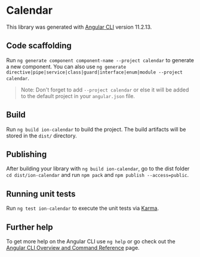 # Calendar

This library was generated with [Angular CLI](https://github.com/angular/angular-cli) version 11.2.13.

## Code scaffolding

Run `ng generate component component-name --project calendar` to generate a new component. You can also use `ng generate directive|pipe|service|class|guard|interface|enum|module --project calendar`.
> Note: Don't forget to add `--project calendar` or else it will be added to the default project in your `angular.json` file. 

## Build

Run `ng build ion-calendar` to build the project. The build artifacts will be stored in the `dist/` directory.

## Publishing

After building your library with `ng build ion-calendar`, go to the dist folder `cd dist/ion-calendar` and 
run `npm pack` and `npm publish --access=public`.

## Running unit tests

Run `ng test ion-calendar` to execute the unit tests via [Karma](https://karma-runner.github.io).

## Further help

To get more help on the Angular CLI use `ng help` or go check out the [Angular CLI Overview and Command Reference](https://angular.io/cli) page.
